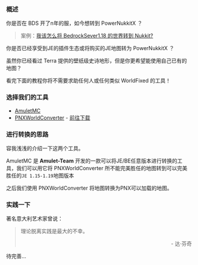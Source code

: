 ### 概述

你是否在 BDS 开了n年的服，如今想转到 PowerNukkitX ？
> 案例：[我该怎么将 BedrockSever1.18 的世界转到 Nukkit?](https://cloudburstmc.org/threads/how-could-i-convert-bedrocksever1-18-world-to-nukkit.1449/)

你是否已经享受到JE的插件生态或将购买的JE地图转为 PowerNukkitX ？

虽然你已经看过 Terra 提供的壁纸级史诗地形，但是你更希望能使用自己已有的地图？

看完下面的教程你将不需要求助任何人或任何类似 WorldFixed 的工具！

### 选择我们的工具

- [AmuletMC](https://www.amuletmc.com/)
- [PNXWorldConverter](https://github.com/PowerNukkitX/PNXWorldConverter/blob/patch/chs/README_CHS.md) - [前往下载](https://github.com/PowerNukkitX/PNXWorldConverter/releases/latest)

### 进行转换的思路

容我浅浅的介绍一下这两个工具。

AmuletMC 是 **Amulet-Team** 开发的一款可以将JE/BE任意版本进行转换的工具，我们可以用它将 PNXWorldConverter 所不能完美胜任的地图转到可以完美胜任的`JE 1.15-1.19`地图版本 

之后我们使用 PNXWorldConverter 将地图转换为PNX可以加载的地图。

### 实践一下

著名意大利艺术家曾说：

> 理论脱离实践是最大的不幸。
> <p align="right">- 达·芬奇</p>

待完善...